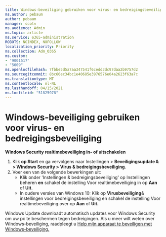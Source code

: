 ```yaml
---
title: Windows-beveiliging gebruiken voor virus- en bedreigingsbeveiliging
ms.author: pebaum
author: pebaum
manager: scotv
ms.audience: Admin
ms.topic: article
ms.service: o365-administration
ROBOTS: NOINDEX, NOFOLLOW
localization_priority: Priority
ms.collection: Adm_O365
ms.custom:
- "9001517"
- "5609"
ms.openlocfilehash: 7fbbe5d5a7aa347541f6cedd3dc97daa2b9757d2
ms.sourcegitcommit: 8bc60ec34bc1e40685e3976576e04a2623f63a7c
ms.translationtype: MT
ms.contentlocale: nl-NL
ms.lasthandoff: 04/15/2021
ms.locfileid: "51825978"
---
```

# <a name="use-windows-security-for-virus-and-threat-protection"></a>Windows-beveiliging gebruiken voor virus- en bedreigingsbeveiliging

**Windows Security realtimebeveiliging in- of uitschakelen**

1. Klik **op Start** en ga vervolgens naar Instellingen > **Beveiligingsupdate & > Windows Security > Virus & bedreigingsbeveiliging**.
2. Voer een van de volgende bewerkingen uit:
    - Klik onder 'Instellingen & bedreigingsbeveiliging' op Instellingen beheren  **en** schakel de instelling Voor realtimebeveiliging in op **Aan** of **Uit.**
    - In oudere versies van Windows 10: Klik op **Virusbeveiliging**&  instellingen voor bedreigingsbeveiliging en schakel de instelling Voor realtimebeveiliging over op **Aan** of **Uit.**

Windows Update downloadt automatisch updates voor Windows Security om uw pc te beschermen tegen bedreigingen. Als u meer wilt weten over Windows-beveiliging, raadpleegt u [Help mijn apparaat te beveiligen met Windows-beveiliging.](https://support.microsoft.com/help/17464/windows-10-help-protect-my-device-with-windows-security)
